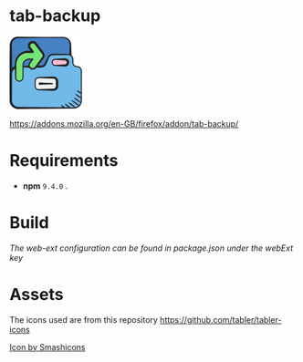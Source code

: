 # tab-backup

![](./src/icons/folder_10773696-@128px.png)

https://addons.mozilla.org/en-GB/firefox/addon/tab-backup/

# Requirements

- **npm** `9.4.0` .

# Build

_The web-ext configuration can be found in package.json under the webExt key_

# Assets

The icons used are from this repository https://github.com/tabler/tabler-icons

<a href="https://www.freepik.com/icon/folder_10773696">Icon by Smashicons</a>
